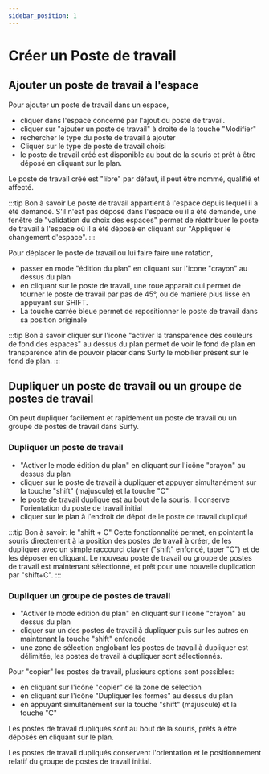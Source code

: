 ```yaml
---
sidebar_position: 1
---
```

# Créer un Poste de travail

<Youtube code="tho373GPmY8"/>
 
 ## Ajouter un poste de travail à l'espace

Pour ajouter un poste de travail dans un espace,

-   cliquer dans l'espace concerné par l'ajout du poste de travail.
-   cliquer sur "ajouter un poste de travail" à droite de la touche "Modifier"
-   rechercher le type du poste de travail à ajouter
-   Cliquer sur le type de poste de travail choisi
-   le poste de travail créé est disponible au bout de la souris et prêt à être déposé en cliquant sur le plan.

Le poste de travail créé est "libre" par défaut, il peut être nommé, qualifié et affecté.

:::tip Bon à savoir
Le poste de travail appartient à l'espace depuis lequel il a été demandé. S'il n'est pas déposé dans l'espace où il a été demandé, une fenêtre de "validation du choix des espaces" permet de réattribuer le poste de travail à l'espace où il a été déposé en cliquant sur "Appliquer le changement d'espace".
:::

Pour déplacer le poste de travail ou lui faire faire une rotation,

-   passer en mode "édition du plan" en cliquant sur l'icone "crayon" au dessus du plan
-   en cliquant sur le poste de travail, une roue apparait qui permet de tourner le poste de travail par pas de 45°, ou de manière plus lisse en appuyant sur SHIFT.
-   La touche carrée bleue permet de repositionner le poste de travail dans sa position originale

:::tip Bon à savoir
cliquer sur l'icone "activer la transparence des couleurs de fond des espaces" au dessus du plan permet de voir le fond de plan en transparence afin de pouvoir placer dans Surfy le mobilier présent sur le fond de plan.
:::

## Dupliquer un poste de travail ou un groupe de postes de travail

<Youtube code="zUIgR14paWY"/>

On peut dupliquer facilement et rapidement un poste de travail ou un groupe de postes de travail dans Surfy.

### Dupliquer un poste de travail

-   "Activer le mode édition du plan" en cliquant sur l'icône "crayon" au dessus du plan
-   cliquer sur le poste de travail à dupliquer et appuyer simultanément sur la touche "shift" (majuscule) et la touche "C" 
-   le poste de travail dupliqué est au bout de la souris. Il conserve l'orientation du poste de travail initial
-   cliquer sur le plan à l'endroit de dépot de le poste de travail dupliqué


:::tip Bon à savoir: le "shift + C"
Cette fonctionnalité permet, en pointant la souris directement à la position des postes de travail à créer, de les dupliquer avec un simple raccourci clavier ("shift" enfoncé, taper "C") et de les déposer en cliquant. Le nouveau poste de travail ou groupe de postes de travail est maintenant sélectionné, et prêt pour une nouvelle duplication par "shift+C".
:::

### Dupliquer un groupe de postes de travail

-   "Activer le mode édition du plan" en cliquant sur l'icône "crayon" au dessus du plan
-   cliquer sur un des postes de travail à dupliquer puis sur les autres en maintenant la touche "shift" enfoncée
-   une zone de sélection englobant les postes de travail à dupliquer est délimitée, les postes de travail à dupliquer sont sélectionnés.

Pour "copier" les postes de travail, plusieurs options sont possibles:

-   en cliquant sur l'icône "copier" de la zone de sélection
-   en cliquant sur l'icône "Dupliquer les formes" au dessus du plan
-   en appuyant simultanément sur la touche "shift" (majuscule) et la touche "C"

Les postes de travail dupliqués sont au bout de la souris, prêts à être déposés en cliquant sur le plan.

Les postes de travail dupliqués conservent l'orientation et le positionnement relatif du groupe de postes de travail initial.

